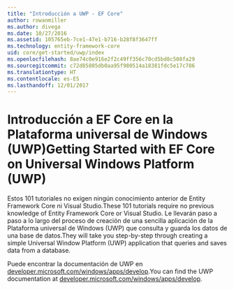 ```yaml
---
title: "Introducción a UWP - EF Core"
author: rowanmiller
ms.author: divega
ms.date: 10/27/2016
ms.assetid: 105765eb-7ce1-47e1-b716-b28f8f3647ff
ms.technology: entity-framework-core
uid: core/get-started/uwp/index
ms.openlocfilehash: 8ae74c0e916e2f2c49ff356c70cd5bd8c508fa29
ms.sourcegitcommit: c72d85805db0aa95f980514a18381fdc5e17c786
ms.translationtype: HT
ms.contentlocale: es-ES
ms.lasthandoff: 12/01/2017
---
```

# <a name="getting-started-with-ef-core-on-universal-windows-platform-uwp"></a><span data-ttu-id="6335f-102">Introducción a EF Core en la Plataforma universal de Windows (UWP)</span><span class="sxs-lookup"><span data-stu-id="6335f-102">Getting Started with EF Core on Universal Windows Platform (UWP)</span></span>

<span data-ttu-id="6335f-103">Estos 101 tutoriales no exigen ningún conocimiento anterior de Entity Framework Core ni Visual Studio.</span><span class="sxs-lookup"><span data-stu-id="6335f-103">These 101 tutorials require no previous knowledge of Entity Framework Core or Visual Studio.</span></span> <span data-ttu-id="6335f-104">Le llevarán paso a paso a lo largo del proceso de creación de una sencilla aplicación de la Plataforma universal de Windows (UWP) que consulta y guarda los datos de una base de datos.</span><span class="sxs-lookup"><span data-stu-id="6335f-104">They will take you step-by-step through creating a simple Universal Window Platform (UWP) application that queries and saves data from a database.</span></span>

<span data-ttu-id="6335f-105">Puede encontrar la documentación de UWP en [developer.microsoft.com/windows/apps/develop](https://developer.microsoft.com/windows/apps/develop).</span><span class="sxs-lookup"><span data-stu-id="6335f-105">You can find the UWP documentation at [developer.microsoft.com/windows/apps/develop](https://developer.microsoft.com/windows/apps/develop).</span></span>
